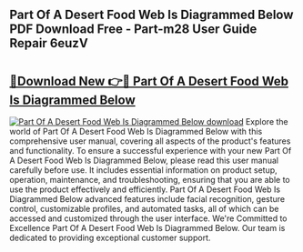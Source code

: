 ## Part Of A Desert Food Web Is Diagrammed Below PDF Download Free - Part-m28 User Guide Repair 6euzV

# <h2><a href="http://dfm79c1.blite.top/?on=Part+Of+A+Desert+Food+Web+Is+Diagrammed+Below">🔗Download New 👉🔴 Part Of A Desert Food Web Is Diagrammed Below</a></h2>

[![Part Of A Desert Food Web Is Diagrammed Below download](https://i.imgur.com/lujVjoI.png)](http://dfm79c1.blite.top/?on=Part+Of+A+Desert+Food+Web+Is+Diagrammed+Below)
Explore the world of Part Of A Desert Food Web Is Diagrammed Below with this comprehensive user manual, covering all aspects of the product's features and functionality. To ensure a successful experience with your new Part Of A Desert Food Web Is Diagrammed Below, please read this user manual carefully before use. It includes essential information on product setup, operation, maintenance, and troubleshooting, ensuring that you are able to use the product effectively and efficiently. Part Of A Desert Food Web Is Diagrammed Below advanced features include facial recognition, gesture control, customizable profiles, and automated tasks, all of which can be accessed and customized through the user interface. We're Committed to Excellence Part Of A Desert Food Web Is Diagrammed Below. Our team is dedicated to providing exceptional customer support.
